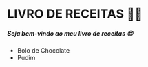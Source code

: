 # LIVRO DE RECEITAS :woman_cook:



##### Seja bem-vindo ao meu livro de receitas :heart_eyes:

- Bolo de Chocolate
- Pudim
